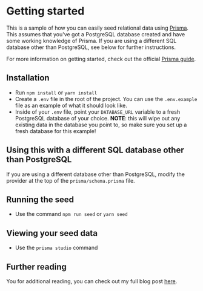 # Getting started

This is a sample of how you can easily seed relational data using [Prisma](https://www.prisma.io/). This assumes that you've got a PostgreSQL database created and have some working knowledge of Prisma. If you are using a different SQL database other than PostgreSQL, see below for further instructions.

For more information on getting started, check out the official [Prisma guide](https://www.prisma.io/docs/getting-started).

## Installation
- Run `npm install` or `yarn install`
- Create a `.env` file in the root of the project. You can use the `.env.example` file as an example of what it should look like.
-  Inside of your `.env` file, point your `DATABASE_URL` variable to a fresh PostgreSQL database of your choice. **NOTE**: this will wipe out any existing data in the database you point to, so make sure you set up a fresh database for this example!

## Using this with a different SQL database other than PostgreSQL
If you are using a different database other than PostgreSQL, modify the provider at the top of the `prisma/schema.prisma` file.

## Running the seed
- Use the command `npm run seed` or `yarn seed`

## Viewing your seed data
- Use the `prisma studio` command


## Further reading

You for additional reading, you can check out my full blog post [here](https://stackfive.io/blog/seeding-relational-data-with-prisma).
